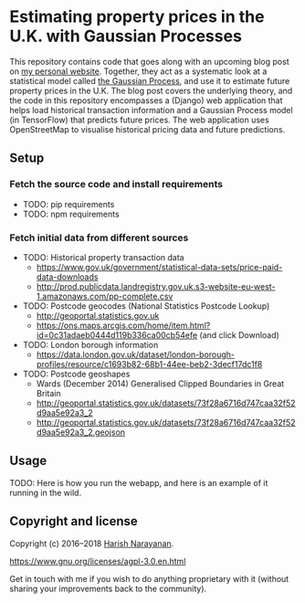 # Estimating property prices in the U.K. with Gaussian Processes

This repository contains code that goes along with an upcoming blog
post on [my personal website][personal-website]. Together, they act as
a systematic look at a statistical model called [the Gaussian
Process][wiki-gaussian-process], and use it to estimate future
property prices in the U.K. The blog post covers the underlying
theory, and the code in this repository encompasses a (Django) web
application that helps load historical transaction information and a
Gaussian Process model (in TensorFlow) that predicts future
prices. The web application uses OpenStreetMap to visualise
historical pricing data and future predictions.

## Setup

### Fetch the source code and install requirements

- TODO: pip requirements
- TODO: npm requirements

### Fetch initial data from different sources

- TODO: Historical property transaction data
  - https://www.gov.uk/government/statistical-data-sets/price-paid-data-downloads
  - http://prod.publicdata.landregistry.gov.uk.s3-website-eu-west-1.amazonaws.com/pp-complete.csv
- TODO: Postcode geocodes (National Statistics Postcode Lookup)
  - http://geoportal.statistics.gov.uk
  - https://ons.maps.arcgis.com/home/item.html?id=0c31adaeb0444d119b336ca00cb54efe (and click Download)
- TODO: London borough information
  - https://data.london.gov.uk/dataset/london-borough-profiles/resource/c1693b82-68b1-44ee-beb2-3decf17dc1f8
- TODO: Postcode geoshapes
  - Wards (December 2014) Generalised Clipped Boundaries in Great Britain
  - http://geoportal.statistics.gov.uk/datasets/73f28a6716d747caa32f52d9aa5e92a3_2
  - http://geoportal.statistics.gov.uk/datasets/73f28a6716d747caa32f52d9aa5e92a3_2.geojson


## Usage

TODO: Here is how you run the webapp, and here is an example of it
running in the wild.

## Copyright and license

Copyright (c) 2016–2018 [Harish Narayanan](https://harishnarayanan.org).

https://www.gnu.org/licenses/agpl-3.0.en.html

Get in touch with me if you wish to do anything proprietary with it
(without sharing your improvements back to the community).

[personal-website]: https://harishnarayanan.org
[wiki-gaussian-process]: https://en.wikipedia.org/wiki/Gaussian_process

